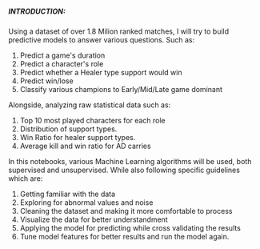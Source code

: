 ##### INTRODUCTION:
Using a dataset of over 1.8 Milion ranked matches, I will try to build predictive models to answer various questions.
Such as:

1. Predict a game's duration
2. Predict a character's role
3. Predict whether a Healer type support would win
4. Predict win/lose
5. Classify various champions to Early/Mid/Late game dominant

Alongside, analyzing raw statistical data such as:
1. Top 10 most played characters for each role
2. Distribution of support types.
3. Win Ratio for healer support types.
4. Average kill and win ratio for AD carries

In this notebooks, various Machine Learning algorithms will be used, both supervised and unsupervised.
While also following specific guidelines which are:
1. Getting familiar with the data
2. Exploring for abnormal values and noise
3. Cleaning the dataset and making it more comfortable to process
4. Visualize the data for better understandment
5. Applying the model for predicting while cross validating the results
6. Tune model features for better results and run the model again.
